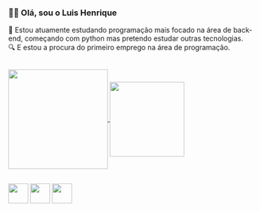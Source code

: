 ### 👋🏾 Olá, sou o Luis Henrique 
📙 Estou atuamente estudando programação mais focado na área de back-end, começando com python mas pretendo estudar outras tecnologias.\
🔍 E estou a procura do primeiro emprego na área de programação.
##
<a href="https://github.com/ZxHenriqueZx/stats">
  <img height=200 align="center" src="http://stats-zxhenriquezx.vercel.app/api?username=ZxHenriqueZx&theme=gruvbox" />
</a>
<a href="https://github.com/ZxHenriqueZx/stats">
  <img height=150 align="center" src="http://stats-zxhenriquezx.vercel.app/api/top-langs?username=ZxHenriqueZx&layout=compact&langs_count=8&card_width=270&theme=gruvbox" />
</a>

##


<img src="https://cdn.jsdelivr.net/gh/devicons/devicon/icons/python/python-original.svg" height='40' width='40' /> <img src="https://cdn.jsdelivr.net/gh/devicons/devicon/icons/git/git-original.svg" height='40' width='40' /> <img src="https://cdn.jsdelivr.net/gh/devicons/devicon/icons/linux/linux-original.svg" height='40' width='40' />
        
